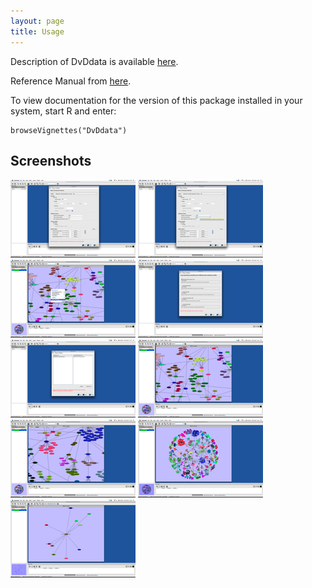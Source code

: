 ```yaml
---
layout: page
title: Usage
---
```


Description of DvDdata is available [here](https://bioconductor.org/packages/release/data/experiment/vignettes/DvDdata/inst/doc/DvDdata.pdf).

Reference Manual from [here](https://bioconductor.org/packages/release/data/experiment/manuals/DvDdata/man/DvDdata.pdf).

To view documentation for the version of this package installed in your system, start R and enter:

```{R}
browseVignettes("DvDdata")
```


## Screenshots

[![](screenshots/ss_dvdClassifyMenu.jpg)](../images/dvdClassifyMenu.png)
[![](screenshots/ss_dvdClassifyMenu2.jpg)](../images/dvdClassifyMenu2.png)
[![](screenshots/ss_dvdContextMenu.jpg)](../images/dvdContextMenu.png)
[![](screenshots/ss_dvdInputMenu.jpg)](../images/dvdInputMenu.png)
[![](screenshots/ss_dvdListsMenu.jpg)](../images/dvdInputMenu.png)
[![](screenshots/ss_dvdNetworkCloseView.jpg)](../images/dvdNetworkCloseView.png)
[![](screenshots/ss_dvdNetworkCloseView2.jpg)](../images/dvdNetworkCloseView2.png)
[![](screenshots/ss_dvdNetworkOverview.jpg)](../images/dvdNetworkOverview.png)
[![](screenshots/ss_dvdNetworkSimpl.jpg)](../images/dvdNetworkSimpl.png)
